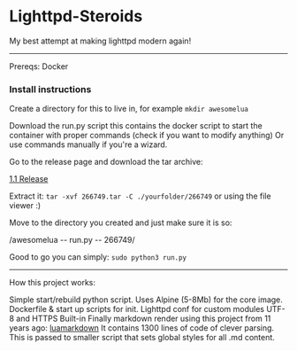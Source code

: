 # Lighttpd-Steroids
My best attempt at making lighttpd modern again!

---

Prereqs: Docker

### Install instructions

Create a directory for this to live in, for example `mkdir awesomelua`

Download the run.py script this contains the docker script to start the container with proper commands (check if you want to modify anything)
Or use commands manually if you're a wizard. 

Go to the release page and download the tar archive:

[1.1 Release](https://github.com/h8d13/Lighttpd-Steroids/releases/tag/1.1)

Extract it: `tar -xvf 266749.tar -C ./yourfolder/266749` or using the file viewer :)

Move to the directory you created and just make sure it is so:

/awesomelua
\-- run.py
\-- 266749/

Good to go you can simply: `sudo python3 run.py`

----

How this project works:

Simple start/rebuild python script.
Uses Alpine (5-8Mb) for the core image. 
Dockerfile & start up scripts for init.
Lighttpd conf for custom modules
UTF-8 and HTTPS Built-in 
Finally markdown render using this project from 11 years ago: [luamarkdown](https://github.com/speedata/luamarkdown/tree/master)
It contains 1300 lines of code of clever parsing. This is passed to smaller script that sets global styles for all .md content. 





